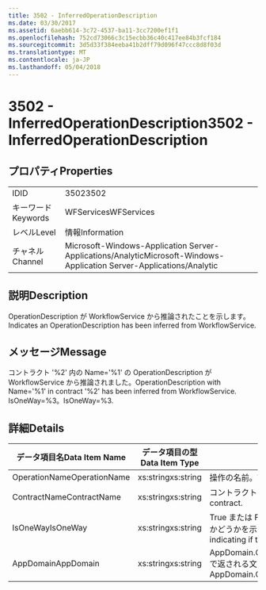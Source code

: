 ```yaml
---
title: 3502 - InferredOperationDescription
ms.date: 03/30/2017
ms.assetid: 6aebb614-3c72-4537-ba11-3cc7200ef1f1
ms.openlocfilehash: 752cd73066c3c15ecbb36c40c417ee84b3fcf184
ms.sourcegitcommit: 3d5d33f384eeba41b2dff79d096f47ccc8d8f03d
ms.translationtype: MT
ms.contentlocale: ja-JP
ms.lasthandoff: 05/04/2018
---
```

# <a name="3502---inferredoperationdescription"></a><span data-ttu-id="0a563-102">3502 - InferredOperationDescription</span><span class="sxs-lookup"><span data-stu-id="0a563-102">3502 - InferredOperationDescription</span></span>
## <a name="properties"></a><span data-ttu-id="0a563-103">プロパティ</span><span class="sxs-lookup"><span data-stu-id="0a563-103">Properties</span></span>  
  
|||  
|-|-|  
|<span data-ttu-id="0a563-104">ID</span><span class="sxs-lookup"><span data-stu-id="0a563-104">ID</span></span>|<span data-ttu-id="0a563-105">3502</span><span class="sxs-lookup"><span data-stu-id="0a563-105">3502</span></span>|  
|<span data-ttu-id="0a563-106">キーワード</span><span class="sxs-lookup"><span data-stu-id="0a563-106">Keywords</span></span>|<span data-ttu-id="0a563-107">WFServices</span><span class="sxs-lookup"><span data-stu-id="0a563-107">WFServices</span></span>|  
|<span data-ttu-id="0a563-108">レベル</span><span class="sxs-lookup"><span data-stu-id="0a563-108">Level</span></span>|<span data-ttu-id="0a563-109">情報</span><span class="sxs-lookup"><span data-stu-id="0a563-109">Information</span></span>|  
|<span data-ttu-id="0a563-110">チャネル</span><span class="sxs-lookup"><span data-stu-id="0a563-110">Channel</span></span>|<span data-ttu-id="0a563-111">Microsoft-Windows-Application Server-Applications/Analytic</span><span class="sxs-lookup"><span data-stu-id="0a563-111">Microsoft-Windows-Application Server-Applications/Analytic</span></span>|  
  
## <a name="description"></a><span data-ttu-id="0a563-112">説明</span><span class="sxs-lookup"><span data-stu-id="0a563-112">Description</span></span>  
 <span data-ttu-id="0a563-113">OperationDescription が WorkflowService から推論されたことを示します。</span><span class="sxs-lookup"><span data-stu-id="0a563-113">Indicates an OperationDescription has been inferred from WorkflowService.</span></span>  
  
## <a name="message"></a><span data-ttu-id="0a563-114">メッセージ</span><span class="sxs-lookup"><span data-stu-id="0a563-114">Message</span></span>  
 <span data-ttu-id="0a563-115">コントラクト '%2' 内の Name='%1' の OperationDescription が WorkflowService から推論されました。</span><span class="sxs-lookup"><span data-stu-id="0a563-115">OperationDescription with Name='%1' in contract '%2' has been inferred from WorkflowService.</span></span> <span data-ttu-id="0a563-116">IsOneWay=%3。</span><span class="sxs-lookup"><span data-stu-id="0a563-116">IsOneWay=%3.</span></span>  
  
## <a name="details"></a><span data-ttu-id="0a563-117">詳細</span><span class="sxs-lookup"><span data-stu-id="0a563-117">Details</span></span>  
  
|<span data-ttu-id="0a563-118">データ項目名</span><span class="sxs-lookup"><span data-stu-id="0a563-118">Data Item Name</span></span>|<span data-ttu-id="0a563-119">データ項目の型</span><span class="sxs-lookup"><span data-stu-id="0a563-119">Data Item Type</span></span>|<span data-ttu-id="0a563-120">説明</span><span class="sxs-lookup"><span data-stu-id="0a563-120">Description</span></span>|  
|--------------------|--------------------|-----------------|  
|<span data-ttu-id="0a563-121">OperationName</span><span class="sxs-lookup"><span data-stu-id="0a563-121">OperationName</span></span>|<span data-ttu-id="0a563-122">xs:string</span><span class="sxs-lookup"><span data-stu-id="0a563-122">xs:string</span></span>|<span data-ttu-id="0a563-123">操作の名前。</span><span class="sxs-lookup"><span data-stu-id="0a563-123">The name of the operation.</span></span>|  
|<span data-ttu-id="0a563-124">ContractName</span><span class="sxs-lookup"><span data-stu-id="0a563-124">ContractName</span></span>|<span data-ttu-id="0a563-125">xs:string</span><span class="sxs-lookup"><span data-stu-id="0a563-125">xs:string</span></span>|<span data-ttu-id="0a563-126">コントラクトの名前。</span><span class="sxs-lookup"><span data-stu-id="0a563-126">The name of the contract.</span></span>|  
|<span data-ttu-id="0a563-127">IsOneWay</span><span class="sxs-lookup"><span data-stu-id="0a563-127">IsOneWay</span></span>|<span data-ttu-id="0a563-128">xs:string</span><span class="sxs-lookup"><span data-stu-id="0a563-128">xs:string</span></span>|<span data-ttu-id="0a563-129">True または False はコントラクトが一方向かどうかを示します。</span><span class="sxs-lookup"><span data-stu-id="0a563-129">True or False indicating if the contract is one-way.</span></span>|  
|<span data-ttu-id="0a563-130">AppDomain</span><span class="sxs-lookup"><span data-stu-id="0a563-130">AppDomain</span></span>|<span data-ttu-id="0a563-131">xs:string</span><span class="sxs-lookup"><span data-stu-id="0a563-131">xs:string</span></span>|<span data-ttu-id="0a563-132">AppDomain.CurrentDomain.FriendlyName で返される文字列。</span><span class="sxs-lookup"><span data-stu-id="0a563-132">The string returned by AppDomain.CurrentDomain.FriendlyName.</span></span>|
